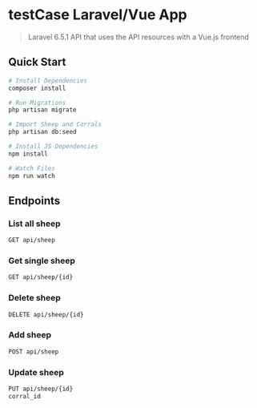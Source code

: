 # testCase Laravel/Vue App

> Laravel 6.5.1 API that uses the API resources with a Vue.js frontend

## Quick Start

``` bash
# Install Dependencies
composer install

# Run Migrations
php artisan migrate

# Import Sheep and Corrals
php artisan db:seed

# Install JS Dependencies
npm install

# Watch Files
npm run watch
```

## Endpoints

### List all sheep
``` bash
GET api/sheep
```
### Get single sheep
``` bash
GET api/sheep/{id}
```

### Delete sheep
``` bash
DELETE api/sheep/{id}
```

### Add sheep
``` bash
POST api/sheep
```

### Update sheep
``` bash
PUT api/sheep/{id}
corral_id
```
